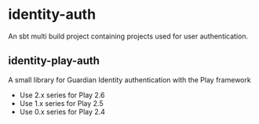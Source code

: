 # identity-auth

An sbt multi build project containing projects used for user authentication.

## identity-play-auth

A small library for Guardian Identity authentication with the Play framework

* Use 2.x series for Play 2.6
* Use 1.x series for Play 2.5
* Use 0.x series for Play 2.4
